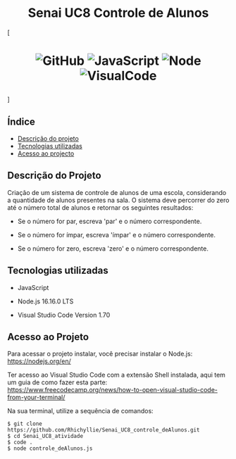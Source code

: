 <h1 align="center"> Senai UC8 Controle de Alunos </h1>

[<h1 align="center">
![GitHub](https://badges.aleen42.com/src/github.svg)
![JavaScript](https://badges.aleen42.com/src/javascript.svg)
![Node](https://badges.aleen42.com/src/node.svg)
![VisualCode](https://badges.aleen42.com/src/visual_studio_code.svg)
</h1>]

## Índice
* [Descrição do projeto](#descricao-do-projeto)
* [Tecnologias utilizadas](#tecnologias-utilizadas)
* [Acesso ao projecto](#acesso-ao-projeto)

## Descrição do Projeto
Criação de um sistema de controle de alunos de uma escola, considerando a quantidade de alunos presentes na sala. O sistema deve percorrer do zero até o número total de alunos e retornar os seguintes resultados:

- Se o número for par, escreva 'par' e o número correspondente.

- Se o número for ímpar, escreva 'ímpar' e o número correspondente.

- Se o número for zero, escreva 'zero' e o número correspondente.

## Tecnologias utilizadas
* JavaScript

* Node.js 16.16.0 LTS

* Visual Studio Code Version 1.70

## Acesso ao Projeto
Para acessar o projeto instalar, você precisar instalar o Node.js: https://nodejs.org/en/

Ter acesso ao Visual Studio Code com a extensão Shell instalada, aqui tem um guia de como fazer esta parte: https://www.freecodecamp.org/news/how-to-open-visual-studio-code-from-your-terminal/

Na sua terminal, utilize a sequência de comandos:

```
$ git clone https://github.com/Rhichyllie/Senai_UC8_controle_deAlunos.git
$ cd Senai_UC8_atividade
$ code .
$ node controle_deAlunos.js
```
